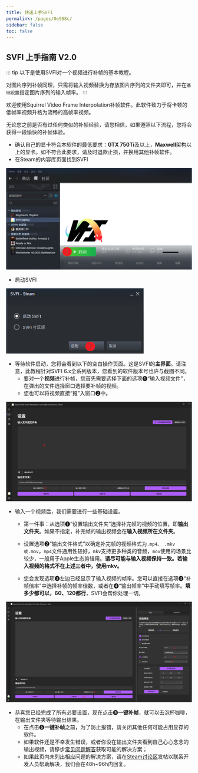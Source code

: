```yaml
---
title: 快速上手SVFI
permalink: /pages/0e988c/
sidebar: false
toc: false
---
```


## SVFI 上手指南 V2.0

::: tip
以下是使用SVFI对一个视频进行补帧的基本教程。

对图片序列补帧同理，只需将输入视频替换为存放图片序列的文件夹即可，并在`基础设置`指定图片序列的输入帧率。
:::

欢迎使用Squirrel Video Frame Interpolation补帧软件。此软件致力于将卡顿的低帧率视频升格为流畅的高帧率视频。


无论您之前是否有过任何类似的补帧经验，请您相信，如果遵照以下流程，您将会获得一段愉快的补帧体验。

- 确认自己的显卡符合本软件的最低要求：**GTX 750Ti**及以上，**Maxwell**架构以上的显卡。如不符合此要求，请及时退款止损，并换用其他补帧软件。
- 在Steam的内容库页面找到SVFI

![](/Statics/QuickGuide/clip_image002.png)

- 启动SVFI

![](/Statics/QuickGuide/clip_image003.png)

- 等待软件启动，您将会看到以下的空白操作页面。这是SVFI的**主界面**。请注意，此教程针对SVFI 6.x全系列版本，您看到的软件版本号也许与截图不同。
  - 要对一个**视频**进行补帧，您首先需要选择下面的选项❶“输入视频文件”，在弹出的文件选择窗口选择要补帧的视频。
  - 您也可以将视频直接“拖”入窗口❷中。

![](/Statics/QuickGuide/clip_image008.png)

- 输入一个视频后，我们需要进行一些基础设置。

  - 第一件事：从选项❶“设置输出文件夹”选择补完帧的视频的位置，即**输出文件夹**。如果不指定，补完帧的输出视频会在**输入视频所在文件夹**。

  - 设置选项❷“输出文件格式”以确定补完帧的视频格式为`.mp4、 .mkv或.mov`，`mp4`文件通用性较好，`mkv`支持更多种类的音频，`mov`使用的场景比较少，一般用于Apple生态剪辑用。**请尽可能与输入视频保持一致。若输入视频的格式不在上述三者中，使用mkv。**

  - 您会发现选项❸左边已经显示了输入视频的帧率。您可以直接在选项❸“补帧倍率”中选择补帧的帧率倍数，或者在❹“输出帧率”中手动填写帧率。**填多少都可以，60、120都行**，SVFI会帮你处理一切。

<!-- ![](/Statics/QuickGuide/clip_image006.png) -->
![](/Statics/QuickGuide/clip_image009.png)

- 恭喜您已经完成了所有必要设置，现在点击❺**一键补帧**，就可以去泡杯咖啡，在输出文件夹等待输出结果。
  - 在点击❺**一键补帧**之前，为了防止报错，请关闭其他任何可能占用显存的软件。
  - 如果软件还是不幸发生错误，或者你没在输出文件夹看到自己心心念念的输出视频，请移步[常见问题解答](/pages/9cc27d)获取可能的解决方案；
  - 如果此页内未列出相应问题的解决方案，请在[Steam讨论区](www.steamcommunity.com/app/1692080)发帖以联系开发人员帮助解决，我们会在48h~96h内回复。

